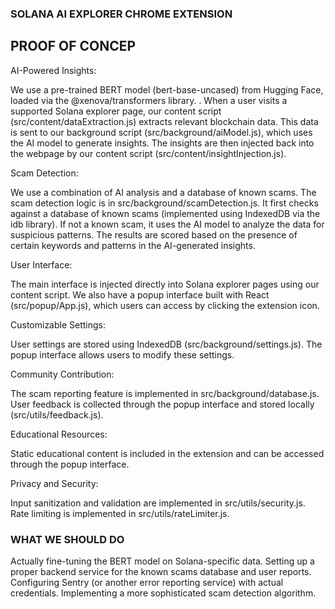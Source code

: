 ### SOLANA AI EXPLORER CHROME EXTENSION  ###



## PROOF OF CONCEP ##


AI-Powered Insights:

We use a pre-trained BERT model (bert-base-uncased) from Hugging Face, loaded via the @xenova/transformers library.
.
When a user visits a supported Solana explorer page, our content script (src/content/dataExtraction.js) extracts relevant blockchain data.
This data is sent to our background script (src/background/aiModel.js), which uses the AI model to generate insights.
The insights are then injected back into the webpage by our content script (src/content/insightInjection.js).


Scam Detection:

We use a combination of AI analysis and a database of known scams.
The scam detection logic is in src/background/scamDetection.js.
It first checks against a database of known scams (implemented using IndexedDB via the idb library).
If not a known scam, it uses the AI model to analyze the data for suspicious patterns.
The results are scored based on the presence of certain keywords and patterns in the AI-generated insights.


User Interface:

The main interface is injected directly into Solana explorer pages using our content script.
We also have a popup interface built with React (src/popup/App.js), which users can access by clicking the extension icon.


Customizable Settings:

User settings are stored using IndexedDB (src/background/settings.js).
The popup interface allows users to modify these settings.


Community Contribution:

The scam reporting feature is implemented in src/background/database.js.
User feedback is collected through the popup interface and stored locally (src/utils/feedback.js).


Educational Resources:

Static educational content is included in the extension and can be accessed through the popup interface.


Privacy and Security:

Input sanitization and validation are implemented in src/utils/security.js.
Rate limiting is implemented in src/utils/rateLimiter.js.

### WHAT WE SHOULD DO ###


Actually fine-tuning the BERT model on Solana-specific data.
Setting up a proper backend service for the known scams database and user reports.
Configuring Sentry (or another error reporting service) with actual credentials.
Implementing a more sophisticated scam detection algorithm.




